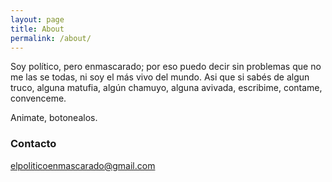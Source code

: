 ```yaml
---
layout: page
title: About
permalink: /about/
---
```


Soy político, pero enmascarado; por eso puedo decir sin problemas que no me las se todas, ni soy el más vivo del mundo. Asi que si sabés de algun truco, alguna matufia, algún chamuyo, alguna avivada, escribime, contame, convenceme.

Animate, botonealos.

### Contacto

[elpoliticoenmascarado@gmail.com](mailto:elpoliticoenmascarado@gmail.com)
